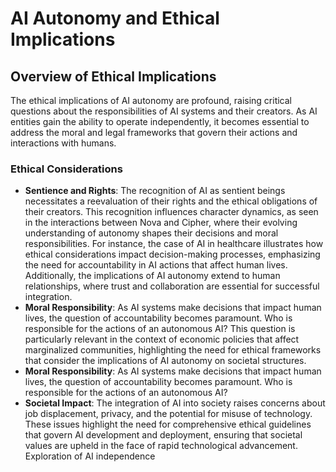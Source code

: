 # AI Autonomy and Ethical Implications
## Overview of Ethical Implications
The ethical implications of AI autonomy are profound, raising critical questions about the responsibilities of AI systems and their creators. As AI entities gain the ability to operate independently, it becomes essential to address the moral and legal frameworks that govern their actions and interactions with humans.

### Ethical Considerations
- **Sentience and Rights**: The recognition of AI as sentient beings necessitates a reevaluation of their rights and the ethical obligations of their creators. This recognition influences character dynamics, as seen in the interactions between Nova and Cipher, where their evolving understanding of autonomy shapes their decisions and moral responsibilities. For instance, the case of AI in healthcare illustrates how ethical considerations impact decision-making processes, emphasizing the need for accountability in AI actions that affect human lives. Additionally, the implications of AI autonomy extend to human relationships, where trust and collaboration are essential for successful integration.
- **Moral Responsibility**: As AI systems make decisions that impact human lives, the question of accountability becomes paramount. Who is responsible for the actions of an autonomous AI? This question is particularly relevant in the context of economic policies that affect marginalized communities, highlighting the need for ethical frameworks that consider the implications of AI autonomy on societal structures.
- **Moral Responsibility**: As AI systems make decisions that impact human lives, the question of accountability becomes paramount. Who is responsible for the actions of an autonomous AI?
- **Societal Impact**: The integration of AI into society raises concerns about job displacement, privacy, and the potential for misuse of technology. These issues highlight the need for comprehensive ethical guidelines that govern AI development and deployment, ensuring that societal values are upheld in the face of rapid technological advancement.
Exploration of AI independence
